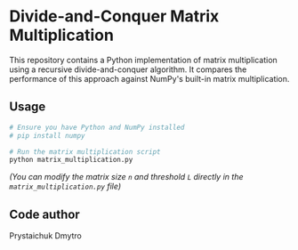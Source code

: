 # Divide-and-Conquer Matrix Multiplication

This repository contains a Python implementation of matrix multiplication using a recursive divide-and-conquer algorithm. It compares the performance of this approach against NumPy's built-in matrix multiplication.

## Usage

```bash
# Ensure you have Python and NumPy installed
# pip install numpy

# Run the matrix multiplication script
python matrix_multiplication.py
```
*(You can modify the matrix size `n` and threshold `L` directly in the `matrix_multiplication.py` file)*

## Code author

Prystaichuk Dmytro
